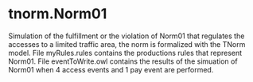# tnorm.Norm01
Simulation of the fulfillment or the violation of Norm01 that regulates the accesses to a limited traffic area, the norm is formalized with the TNorm model.
File myRules.rules contains the productions rules that represent Norm01.
File eventToWrite.owl contains the results of the simuation of Norm01 when 4 access events and 1 pay event are performed.
